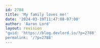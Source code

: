 ```yaml
---
id: 2788
title: 'My family loves me!'
date: '2024-03-19T11:47:08-07:00'
author: 'Aaron Lord'
layout: revision
"guid: 'https://blog.devlord.io/?p=2788'
permalink: '/?p=2788'
---
```


<p class="mobile-photo"><a href="http://bp1.blogger.com/_OZWxOfjIgdA/SFgeUzxQdXI/AAAAAAAAAB0/kX_Wm78-VG8/s1600-h/photo-783138.jpg"><img src="http://bp1.blogger.com/_OZWxOfjIgdA/SFgeUzxQdXI/AAAAAAAAAB0/kX_Wm78-VG8/s320/photo-783138.jpg" alt="" border="0" /></a></p><div class="blogger-post-footer"><img width='1' height='1' src='' alt='' /></div>
